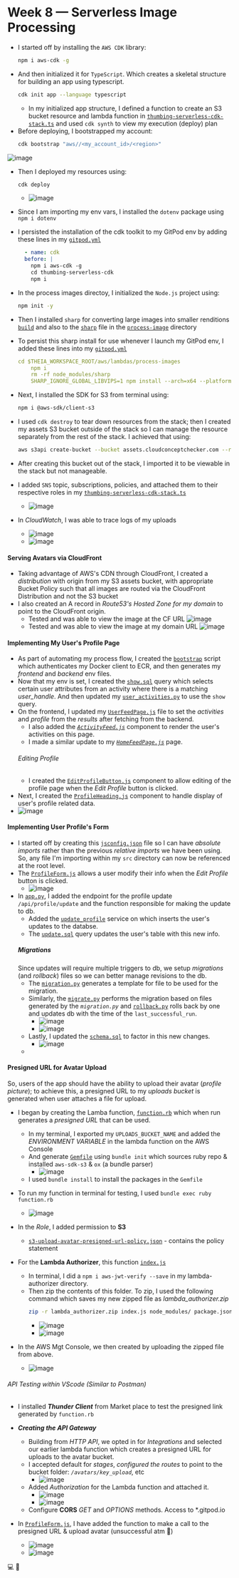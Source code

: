 # Week 8 — Serverless Image Processing

- I started off by installing the `AWS CDK` library:
  ```sh
  npm i aws-cdk -g
  ```
- And then initialized it for `TypeScript`. Which creates a skeletal structure for building an app using typescript.
  ```sh
  cdk init app --language typescript
  ```
  - In my initialized app structure, I defined a function to create an S3 bucket resource and lambda function in [`thumbing-serverless-cdk-stack.ts`](https://github.com/erdookuhwa/aws-bootcamp-cruddur-2023/blob/main/thumbing-serverless-cdk/lib/thumbing-serverless-cdk-stack.ts) and used `cdk synth` to view my execution (deploy) plan
- Before deploying, I bootstrapped my account:
  ```sh
  cdk bootstrap "aws//<my_account_id>/<region>"
  ```
 ![image](https://github.com/erdookuhwa/aws-bootcamp-cruddur-2023/blob/main/_docs/assets/Week8_CDKBootstrap.png)
- Then I deployed my resources using:
  ```sh
  cdk deploy
  ```
  - ![image](https://github.com/erdookuhwa/aws-bootcamp-cruddur-2023/blob/main/_docs/assets/Week8_cdkDeploy.png)
- Since I am importing my env vars, I installed the `dotenv` package using `npm i dotenv`

- I persisted the installation of the cdk toolkit to my GitPod env by adding these lines in my [`gitpod.yml`](https://github.com/erdookuhwa/aws-bootcamp-cruddur-2023/blob/main/.gitpod.yml)
  ```yml
    - name: cdk
    before: |
      npm i aws-cdk -g
      cd thumbing-serverless-cdk
      npm i
  ```
  
- In the process images directoy, I initialized the `Node.js` project using:
  ```sh
  npm init -y
  ``` 
- Then I installed `sharp` for converting large images into smaller renditions [`build`](https://github.com/erdookuhwa/aws-bootcamp-cruddur-2023/blob/main/bin/avatar/build) and also to the [`sharp`](https://github.com/erdookuhwa/aws-bootcamp-cruddur-2023/blob/89a803ecc55517c00a09d6c247c5eb5a53784101/bin/avatar/sharp) file in the [`process-image`](https://github.com/erdookuhwa/aws-bootcamp-cruddur-2023/tree/89a803ecc55517c00a09d6c247c5eb5a53784101/aws/lambdas/process-images) directory
- To persist this sharp install for use whenever I launch my GitPod env, I added these lines into my [`gitpod.yml`](https://github.com/erdookuhwa/aws-bootcamp-cruddur-2023/blob/89a803ecc55517c00a09d6c247c5eb5a53784101/.gitpod.yml)
  ```yml
  cd $THEIA_WORKSPACE_ROOT/aws/lambdas/process-images
      npm i
      rm -rf node_modules/sharp
      SHARP_IGNORE_GLOBAL_LIBVIPS=1 npm install --arch=x64 --platform=linux --libc=glibc sharp
  ```
- Next, I installed the SDK for S3 from terminal using:
  ```sh
  npm i @aws-sdk/client-s3
  ```

- I used `cdk destroy` to tear down resources from the stack; then I created my assets S3 bucket outside of the stack so I can manage the resource separately from the rest of the stack. I achieved that using:
  ```sh
  aws s3api create-bucket --bucket assets.cloudconceptchecker.com --region us-east-1
  ```
- After creating this bucket out of the stack, I imported it to be viewable in the stack but not manageable.
- I added `SNS` topic, subscriptions, policies, and attached them to their respective roles in my [`thumbing-serverless-cdk-stack.ts`](https://github.com/erdookuhwa/aws-bootcamp-cruddur-2023/blob/89a803ecc55517c00a09d6c247c5eb5a53784101/thumbing-serverless-cdk/lib/thumbing-serverless-cdk-stack.ts) 
  - ![image](https://github.com/erdookuhwa/aws-bootcamp-cruddur-2023/blob/main/_docs/assets/Week8_S3EventNotifications.png)
- In _CloudWatch_, I was able to trace logs of my uploads
  - ![image](https://github.com/erdookuhwa/aws-bootcamp-cruddur-2023/blob/main/_docs/assets/Week8_uploadImgScript.png)
  - ![image](https://github.com/erdookuhwa/aws-bootcamp-cruddur-2023/blob/main/_docs/assets/Week8_cloudWatchLogs.png)

#### Serving Avatars via CloudFront
- Taking advantage of AWS's CDN through CloudFront, I created a _distribution_ with origin from my S3 assets bucket, with appropriate Bucket Policy such that all images are routed via the CloudFront Distribution and not the S3 bucket
- I also created an A record in _Route53's Hosted Zone for my domain_ to point to the CloudFront origin.
  - Tested and was able to view the image at the CF URL
    ![image](https://github.com/erdookuhwa/aws-bootcamp-cruddur-2023/blob/main/_docs/assets/Week8_domainImgURL.png)
  - Tested and was able to view the image at my domain URL
    ![image](https://github.com/erdookuhwa/aws-bootcamp-cruddur-2023/blob/main/_docs/assets/Week8_cloudFrontImgURL.png)


#### Implementing My User's Profile Page
- As part of automating my process flow, I created the [`bootstrap`](https://github.com/erdookuhwa/aws-bootcamp-cruddur-2023/blob/main/bin/bootstrap) script which authenticates my Docker client to ECR, and then generates my _frontend_ and _backend_ env files.
- Now that my env is set, I created the [`show.sql`](https://github.com/erdookuhwa/aws-bootcamp-cruddur-2023/blob/main/backend-flask/db/sql/users/show.sql) query which selects certain user attributes from an activity where there is a matching _user_handle_. And then updated my [`user_activities.py`](https://github.com/erdookuhwa/aws-bootcamp-cruddur-2023/blob/main/backend-flask/services/user_activities.py) to use the `show` query.
- On the frontend, I updated my [`UserFeedPage.js`](https://github.com/erdookuhwa/aws-bootcamp-cruddur-2023/blob/main/frontend-react-js/src/pages/UserFeedPage.js) file to set the _activities_ and _profile_ from the _results_ after fetching from the backend.
  - I also added the _[`ActivityFeed.js`](https://github.com/erdookuhwa/aws-bootcamp-cruddur-2023/blob/main/frontend-react-js/src/components/ActivityFeed.js)_ component to render the user's activities on this page.
  - I made a similar update to my _[`HomeFeedPage.js`](https://github.com/erdookuhwa/aws-bootcamp-cruddur-2023/blob/main/frontend-react-js/src/pages/HomeFeedPage.js)_ page.
  ###### Editing Profile
  - I created the [`EditProfileButton.js`](https://github.com/erdookuhwa/aws-bootcamp-cruddur-2023/blob/main/frontend-react-js/src/components/EditProfileButton.js) component to allow editing of the profile page when the _Edit Profile_ button is clicked.
- Next, I created the [`ProfileHeading.js`](https://github.com/erdookuhwa/aws-bootcamp-cruddur-2023/blob/main/frontend-react-js/src/components/ProfileHeading.js) component to handle display of user's profile related data.
- ![image](https://github.com/erdookuhwa/aws-bootcamp-cruddur-2023/blob/main/_docs/assets/Week8_profile.png)

#### Implementing User Profile's Form
- I started off by creating this [`jsconfig.json`](https://github.com/erdookuhwa/aws-bootcamp-cruddur-2023/blob/main/frontend-react-js/jsconfig.json) file so I can have _absolute imports_ rather than the previous _relative imports_ we have been using. So, any file I'm importing within my `src` directory can now be referenced at the root level.
- The [`ProfileForm.js`](https://github.com/erdookuhwa/aws-bootcamp-cruddur-2023/blob/main/frontend-react-js/src/components/ProfileForm.js) allows a user modify their info when the _Edit Profile_ button is clicked.
  - ![image](https://github.com/erdookuhwa/aws-bootcamp-cruddur-2023/blob/main/_docs/assets/Week8_profileForm.png)
- In [`app.py`](https://github.com/erdookuhwa/aws-bootcamp-cruddur-2023/blob/main/backend-flask/app.py), I added the endpoint for the profile update `/api/profile/update` and the function responsible for making the update to db.
  - Added the [`update_profile`](https://github.com/erdookuhwa/aws-bootcamp-cruddur-2023/blob/main/backend-flask/services/update_profile.py) service on which inserts the user's updates to the databse.
  - The [`update.sql`](https://github.com/erdookuhwa/aws-bootcamp-cruddur-2023/blob/main/backend-flask/db/sql/users/update.sql) query updates the user's table with this new info. 
  ##### Migrations
  Since updates will require multiple triggers to db, we setup _migrations_ (and _rollback_) files so we can better manage revisions to the db.
  - The [`migration.py`](https://github.com/erdookuhwa/aws-bootcamp-cruddur-2023/blob/main/bin/generate/migration) generates a template for file to be used for the migration.
  - Similarly, the [`migrate.py`](https://github.com/erdookuhwa/aws-bootcamp-cruddur-2023/blob/main/bin/db/migrate) performs the migration based on files generated by the _`migration.py`_ and [`rollback.py`](https://github.com/erdookuhwa/aws-bootcamp-cruddur-2023/blob/main/bin/db/rollback) rolls back by one and updates db with the time of the `last_successful_run`.
    - ![image](https://github.com/erdookuhwa/aws-bootcamp-cruddur-2023/blob/1c41b05e48db9ac004d5efa853e96c488d78e425/_docs/assets/Week8_migrate.png)
    - ![image](https://github.com/erdookuhwa/aws-bootcamp-cruddur-2023/blob/1c41b05e48db9ac004d5efa853e96c488d78e425/_docs/assets/Week8_rollback.png)
  - Lastly, I updated the [`schema.sql`](https://github.com/erdookuhwa/aws-bootcamp-cruddur-2023/blob/main/backend-flask/db/schema.sql) to factor in this new changes.
    - ![image](https://github.com/erdookuhwa/aws-bootcamp-cruddur-2023/blob/1c41b05e48db9ac004d5efa853e96c488d78e425/_docs/assets/Week8_schema_info_table.png)
  - 

#### Presigned URL for Avatar Upload
So, users of the app should have the ability to upload their avatar (_profile picture_); to achieve this, a presigned URL to my _uploads bucket_ is generated when user attaches a file for upload.
- I began by creating the Lamba function, [`function.rb`](https://github.com/erdookuhwa/aws-bootcamp-cruddur-2023/blob/ae4a0157355f23c9ddc1670a0c4f9a6d8d6157ea/aws/lambdas/cruddur-upload-avatar/function.rb) which when run generates a _presigned URL_ that can be used.
  - In my terminal, I exported my `UPLOADS_BUCKET_NAME` and added the _ENVIRONMENT VARIABLE_ in the lambda function on the AWS Console
  - And generate [`Gemfile`](https://github.com/erdookuhwa/aws-bootcamp-cruddur-2023/blob/ae4a0157355f23c9ddc1670a0c4f9a6d8d6157ea/aws/lambdas/cruddur-upload-avatar/Gemfile) using `bundle init` which sources ruby repo & installed `aws-sdk-s3` & `ox` (a bundle parser)
    - ![image](https://github.com/erdookuhwa/aws-bootcamp-cruddur-2023/blob/5050be2ca2afa79eb774c64ba2a6d3fa0e9086e0/_docs/assets/Week8_Gemfile_generate.png)
  - I used `bundle install` to install the packages in the `Gemfile`
- To run my function in terminal for testing, I used `bundle exec ruby function.rb`
  - ![image](https://github.com/erdookuhwa/aws-bootcamp-cruddur-2023/blob/5050be2ca2afa79eb774c64ba2a6d3fa0e9086e0/_docs/assets/Week8_generatedURL.png)
- In the _Role_, I added permission to **S3** 
  - [`s3-upload-avatar-presigned-url-policy.json`](https://github.com/erdookuhwa/aws-bootcamp-cruddur-2023/blob/ae4a0157355f23c9ddc1670a0c4f9a6d8d6157ea/aws/policies/s3-upload-avatar-presigned-url-policy.json) - contains the policy statement


- For the **Lambda Authorizer**, this function [`index.js`](https://github.com/erdookuhwa/aws-bootcamp-cruddur-2023/blob/ae4a0157355f23c9ddc1670a0c4f9a6d8d6157ea/aws/lambdas/lambda-authorizer/index.js) 
  - In terminal, I did a `npm i aws-jwt-verify --save` in my lambda-authorizer directory. 
  - Then zip the contents of this folder. To zip, I used the following command which saves my new zipped file as _lambda_authorizer.zip_ 
    ```sh
    zip -r lambda_authorizer.zip index.js node_modules/ package.json package-lock.json 
    ```
    - ![image](https://github.com/erdookuhwa/aws-bootcamp-cruddur-2023/blob/5050be2ca2afa79eb774c64ba2a6d3fa0e9086e0/_docs/assets/Week8_zipLambdaAuthorizer.png)
    - ![image](https://github.com/erdookuhwa/aws-bootcamp-cruddur-2023/blob/5050be2ca2afa79eb774c64ba2a6d3fa0e9086e0/_docs/assets/Week8_zippedLambda.png)
- In the AWS Mgt Console, we then created by uploading the zipped file from above.
  - ![image](https://github.com/erdookuhwa/aws-bootcamp-cruddur-2023/blob/5050be2ca2afa79eb774c64ba2a6d3fa0e9086e0/_docs/assets/Week8_uploadZipFiletoLambda.png)

###### API Testing within VScode (Similar to _Postman_)
- I installed **_Thunder Client_** from Market place to test the presigned link generated by `function.rb`


- **_Creating the API Gateway_**
  - Building from _HTTP API_, we opted in for _Integrations_ and selected our earlier lambda function which creates a presigned URL for uploads to the avatar bucket.
  - I accepted default for _stages_, _configured the routes_ to point to the bucket folder: _`/avatars/key_upload`_, etc
    - ![image](https://github.com/erdookuhwa/aws-bootcamp-cruddur-2023/blob/5050be2ca2afa79eb774c64ba2a6d3fa0e9086e0/_docs/assets/Week8_configureRoutes.png)
  - Added _Authorization_ for the Lambda function and attached it.
    - ![image](https://github.com/erdookuhwa/aws-bootcamp-cruddur-2023/blob/5050be2ca2afa79eb774c64ba2a6d3fa0e9086e0/_docs/assets/Week8_configureIntegrations.png)
    - ![image](https://github.com/erdookuhwa/aws-bootcamp-cruddur-2023/blob/5050be2ca2afa79eb774c64ba2a6d3fa0e9086e0/_docs/assets/Week8_attachAuthorizer.png)
  - Configure **CORS** _GET_ and _OPTIONS_ methods. Access to *.gitpod.io
- In [`ProfileForm.js`](https://github.com/erdookuhwa/aws-bootcamp-cruddur-2023/blob/ae4a0157355f23c9ddc1670a0c4f9a6d8d6157ea/frontend-react-js/src/components/ProfileForm.js), I have added the function to make a call to the presigned URL & upload avatar (unsuccessful atm 🛑)
  - ![image](https://github.com/erdookuhwa/aws-bootcamp-cruddur-2023/blob/5050be2ca2afa79eb774c64ba2a6d3fa0e9086e0/_docs/assets/Week8_uploadAvatar.png)
  - ![image](https://github.com/erdookuhwa/aws-bootcamp-cruddur-2023/blob/5050be2ca2afa79eb774c64ba2a6d3fa0e9086e0/_docs/assets/Week8_uploadAvatarLogs.png)














💻 🚧
